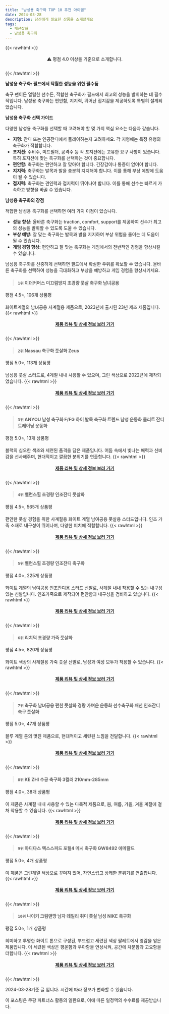 ```yaml
---
title: "남성용 축구화 TOP 10 추천 아이템"
date: 2024-03-28
description: 당신에게 필요한 상품을 소개할게요
tags:
  - 패션잡화
  - 남성용 축구화
---
```

{{< rawhtml >}}<div class="toc" style="text-align: center; height: 50px; line-height: 2;">  <p>⚠️ 평점 4.0 이상을 기준으로 소개합니다.<br></p></div> {{< /rawhtml >}}

**남성용 축구화: 필드에서 탁월한 성능을 위한 필수품**

축구 팬이든 열렬한 선수든, 적합한 축구화가 필드에서 최고의 성능을 발휘하는 데 필수적입니다. 남성용 축구화는 편안함, 지지력, 뛰어난 접지감을 제공하도록 특별히 설계되었습니다.

**남성용 축구화 선택 가이드**

다양한 남성용 축구화를 선택할 때 고려해야 할 몇 가지 핵심 요소는 다음과 같습니다.

* **지형:** 잔디 또는 인공잔디에서 플레이하는지 고려하세요. 각 지형에는 특정 유형의 축구화가 적합합니다.
* **포지션:** 수비수, 미드필더, 공격수 등 각 포지션에는 고유한 요구 사항이 있습니다. 특히 포지션에 맞는 축구화를 선택하는 것이 중요합니다.
* **편안함:** 축구화는 편안하고 잘 맞아야 합니다. 긴장감이나 통증이 없어야 합니다.
* **지지력:** 축구화는 발목과 발을 충분히 지지해야 합니다. 이를 통해 부상 예방에 도움이 될 수 있습니다.
* **접지력:** 축구화는 견인력과 접지력이 뛰어나야 합니다. 이를 통해 선수는 빠르게 가속하고 방향을 바꿀 수 있습니다.

**남성용 축구화의 장점**

적합한 남성용 축구화를 선택하면 여러 가지 이점이 있습니다.

* **성능 향상:** 올바른 축구화는 traction, comfort, support를 제공하여 선수가 최고의 성능을 발휘할 수 있도록 도울 수 있습니다.
* **부상 예방:** 잘 맞는 축구화는 발목과 발을 지지하여 부상 위험을 줄이는 데 도움이 될 수 있습니다.
* **게임 경험 향상:** 편안하고 잘 맞는 축구화는 게임에서의 전반적인 경험을 향상시킬 수 있습니다.

남성용 축구화를 신중하게 선택하면 필드에서 확실한 우위를 확보할 수 있습니다. 올바른 축구화를 선택하여 성능을 극대화하고 부상을 예방하고 게임 경험을 향상시키세요.


>#### `1위` 이더커머스 미끄럼방지 초경량 풋살 축구화 남녀공용
평점 4.5⭐, 106개 상품평

화이트계열의 남녀공용 사계절용 제품으로, 2023년에 출시된 23년 제조 제품입니다.
{{< rawhtml >}}<div class="toc" style="text-align: center; height: 50px; line-height: 2;"><p><b><a href="https://link.coupang.com/re/AFFSDP?lptag=AF5033054&pageKey=7534705405&itemId=19792480434&vendorItemId=88849385899&traceid=V0-153-47911eb4725340dd&requestid=20240328171313881066866122&token=31850B%7CGM">제품 리뷰 및 상세 정보 보러 가기</a></b><br></p> </div>{{< /rawhtml >}}

>#### `2위` Nassau 축구화 풋살화 Zeus
평점 5.0⭐, 113개 상품평

남성용 풋살 스터드로, 4계절 내내 사용할 수 있으며, 그린 색상으로 2022년에 제작되었습니다.
{{< rawhtml >}}<div class="toc" style="text-align: center; height: 50px; line-height: 2;"><p><b><a href="https://link.coupang.com/re/AFFSDP?lptag=AF5033054&pageKey=6633664178&itemId=15134117431&vendorItemId=86028992736&traceid=V0-153-0f684644728072f5&requestid=20240328171313881066866122&token=31850B%7CGM">제품 리뷰 및 상세 정보 보러 가기</a></b><br></p> </div>{{< /rawhtml >}}

>#### `3위` ANYOU 남성 축구화 F/FG 하이 발목 축구화 트렌드 남성 운동화 클리트 잔디 트레이닝 운동화
평점 5.0⭐, 13개 상품평

블랙의 심오한 색조와 세련된 품격을 담은 제품입니다. 어둠 속에서 빛나는 매력과 신비감을 선사해주며, 현대적이고 깔끔한 분위기를 연출합니다.
{{< rawhtml >}}<div class="toc" style="text-align: center; height: 50px; line-height: 2;"><p><b><a href="https://link.coupang.com/re/AFFSDP?lptag=AF5033054&pageKey=7415763559&itemId=19224916181&vendorItemId=86826804450&traceid=V0-153-42861fb51999310e&requestid=20240328171313881066866122&token=31850B%7CGM">제품 리뷰 및 상세 정보 보러 가기</a></b><br></p> </div>{{< /rawhtml >}}

>#### `4위` 밸런스힐 초경량 인조잔디 풋살화
평점 4.5⭐, 565개 상품평

편안한 풋살 경험을 위한 사계절용 화이트 계열 남여공용 풋살용 스터드입니다. 인조 가죽 소재로 내구성이 뛰어나며, 다양한 피치에 적합합니다.
{{< rawhtml >}}<div class="toc" style="text-align: center; height: 50px; line-height: 2;"><p><b><a href="https://link.coupang.com/re/AFFSDP?lptag=AF5033054&pageKey=7290947434&itemId=18634748803&vendorItemId=87652629021&traceid=V0-153-a52b3a5892db5562&requestid=20240328171313881066866122&token=31850B%7CGM">제품 리뷰 및 상세 정보 보러 가기</a></b><br></p> </div>{{< /rawhtml >}}

>#### `5위` 밸런스힐 초경량 인조잔디 축구화
평점 4.0⭐, 225개 상품평

화이트 계열의 남여공용 인조잔디용 스터드 신발로, 사계절 내내 착용할 수 있는 내구성 있는 신발입니다. 인조가죽으로 제작되어 편안함과 내구성을 겸비하고 있습니다.
{{< rawhtml >}}<div class="toc" style="text-align: center; height: 50px; line-height: 2;"><p><b><a href="https://link.coupang.com/re/AFFSDP?lptag=AF5033054&pageKey=7291023815&itemId=18635140645&vendorItemId=87652921584&traceid=V0-153-5cc3d4479f8b466d&requestid=20240328171313881066866122&token=31850B%7CGM">제품 리뷰 및 상세 정보 보러 가기</a></b><br></p> </div>{{< /rawhtml >}}

>#### `6위` 리치덕 초경량 가죽 풋살화
평점 4.5⭐, 820개 상품평

화이트 색상의 사계절용 가죽 풋살 신발로, 남성과 여성 모두가 착용할 수 있습니다.
{{< rawhtml >}}<div class="toc" style="text-align: center; height: 50px; line-height: 2;"><p><b><a href="https://link.coupang.com/re/AFFSDP?lptag=AF5033054&pageKey=7646156902&itemId=20331012315&vendorItemId=87625148519&traceid=V0-153-57c7b59b8e7aeb30&requestid=20240328171313881066866122&token=31850B%7CGM">제품 리뷰 및 상세 정보 보러 가기</a></b><br></p> </div>{{< /rawhtml >}}

>#### `7위` 축구화  남녀공용 편한 풋살화 경량 가벼운 운동화 선수축구화 패션 인조잔디 축구 풋살화
평점 5.0⭐, 47개 상품평

블루 계열 톤의 멋진 제품으로, 현대적이고 세련된 느낌을 전달합니다.
{{< rawhtml >}}<div class="toc" style="text-align: center; height: 50px; line-height: 2;"><p><b><a href="https://link.coupang.com/re/AFFSDP?lptag=AF5033054&pageKey=7638843215&itemId=20291140295&vendorItemId=88320581188&traceid=V0-153-c24897bc906c2e45&requestid=20240328171313881066866122&token=31850B%7CGM">제품 리뷰 및 상세 정보 보러 가기</a></b><br></p> </div>{{< /rawhtml >}}

>#### `8위` KE ZHI  수공 축구화  3컬러  210mm-285mm
평점 4.0⭐, 38개 상품평

이 제품은 사계절 내내 사용할 수 있는 다목적 제품으로, 봄, 여름, 가을, 겨울 계절에 걸쳐 착용할 수 있습니다.
{{< rawhtml >}}<div class="toc" style="text-align: center; height: 50px; line-height: 2;"><p><b><a href="https://link.coupang.com/re/AFFSDP?lptag=AF5033054&pageKey=7233310631&itemId=18359619943&vendorItemId=86114226722&traceid=V0-153-148c211cacfddb79&requestid=20240328171313881066866122&token=31850B%7CGM">제품 리뷰 및 상세 정보 보러 가기</a></b><br></p> </div>{{< /rawhtml >}}

>#### `9위` 아디다스 엑스스피드 포털4 메시 축구화 GW8492 에메랄드
평점 5.0⭐, 4개 상품평

이 제품은 그린계열 색상으로 꾸며져 있어, 자연스럽고 상쾌한 분위기를 연출합니다.
{{< rawhtml >}}<div class="toc" style="text-align: center; height: 50px; line-height: 2;"><p><b><a href="https://link.coupang.com/re/AFFSDP?lptag=AF5033054&pageKey=7856610765&itemId=21428317341&vendorItemId=88484334714&traceid=V0-153-0a146b90d957d4b4&requestid=20240328171313881066866122&token=31850B%7CGM">제품 리뷰 및 상세 정보 보러 가기</a></b><br></p> </div>{{< /rawhtml >}}

>#### `10위` 나이키 크림맨땅 남자 데일리 취미 풋살 남성 NIKE 축구화
평점 5.0⭐, 1개 상품평

희미하고 투명한 화이트 톤으로 구성된, 부드럽고 세련된 색상 팔레트에서 영감을 얻은 제품입니다. 이 세련된 색상은 평온함과 우아함을 연상시켜, 공간에 차분함과 고요함을 더합니다.
{{< rawhtml >}}<div class="toc" style="text-align: center; height: 50px; line-height: 2;"><p><b><a href="https://link.coupang.com/re/AFFSDP?lptag=AF5033054&pageKey=7888184278&itemId=21588988379&vendorItemId=88640545840&traceid=V0-153-ac7bc759667de39a&requestid=20240328171313881066866122&token=31850B%7CGM">제품 리뷰 및 상세 정보 보러 가기</a></b><br></p> </div>{{< /rawhtml >}}


2024-03-28기준 글 입니다.
시간에 따라 정보가 변화할 수 있습니다.

이 포스팅은 쿠팡 파트너스 활동의 일환으로, 이에 따른 일정액의 수수료를 제공받습니다.